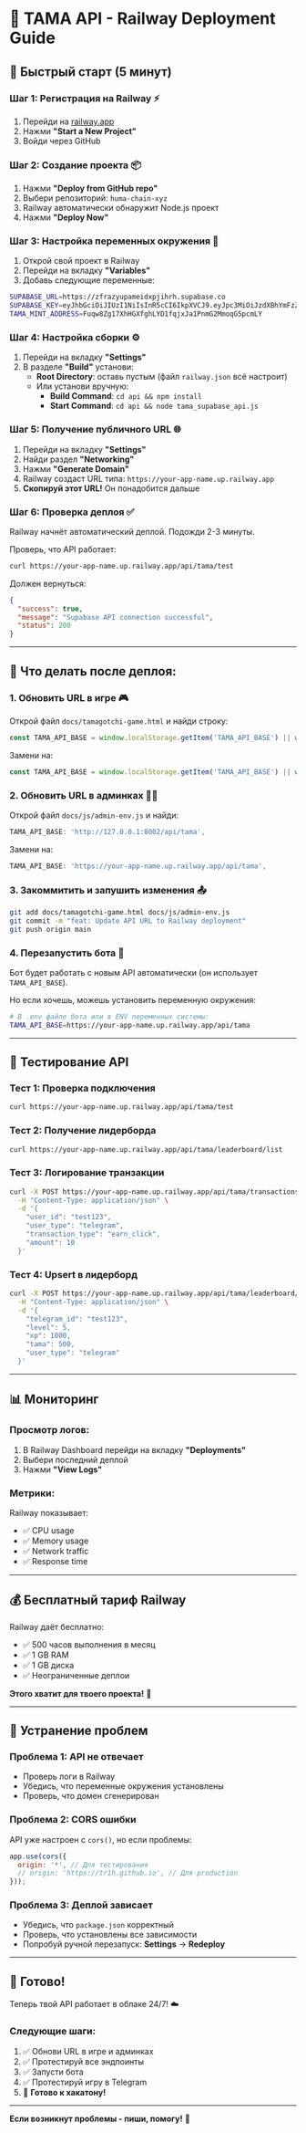 # 🚂 TAMA API - Railway Deployment Guide

## 🎯 **Быстрый старт (5 минут)**

### **Шаг 1: Регистрация на Railway** ⚡
1. Перейди на [railway.app](https://railway.app/)
2. Нажми **"Start a New Project"**
3. Войди через GitHub

### **Шаг 2: Создание проекта** 📦
1. Нажми **"Deploy from GitHub repo"**
2. Выбери репозиторий: `huma-chain-xyz`
3. Railway автоматически обнаружит Node.js проект
4. Нажми **"Deploy Now"**

### **Шаг 3: Настройка переменных окружения** 🔐
1. Открой свой проект в Railway
2. Перейди на вкладку **"Variables"**
3. Добавь следующие переменные:

```bash
SUPABASE_URL=https://zfrazyupameidxpjihrh.supabase.co
SUPABASE_KEY=eyJhbGciOiJIUzI1NiIsInR5cCI6IkpXVCJ9.eyJpc3MiOiJzdXBhYmFzZSIsInJlZiI6InpmcmF6eXVwYW1laWR4cGppaHJoIiwicm9sZSI6ImFub24iLCJpYXQiOjE3NTk5Mzc1NTAsImV4cCI6MjA3NTUxMzU1MH0.1EkMDqCNJoAjcJDh3Dd3yPfus-JpdcwE--z2dhjh7wU
TAMA_MINT_ADDRESS=Fuqw8Zg17XhHGXfghLYD1fqjxJa1PnmG2MmoqG5pcmLY
```

### **Шаг 4: Настройка сборки** ⚙️
1. Перейди на вкладку **"Settings"**
2. В разделе **"Build"** установи:
   - **Root Directory**: оставь пустым (файл `railway.json` всё настроит)
   - Или установи вручную:
     - **Build Command**: `cd api && npm install`
     - **Start Command**: `cd api && node tama_supabase_api.js`

### **Шаг 5: Получение публичного URL** 🌐
1. Перейди на вкладку **"Settings"**
2. Найди раздел **"Networking"**
3. Нажми **"Generate Domain"**
4. Railway создаст URL типа: `https://your-app-name.up.railway.app`
5. **Скопируй этот URL!** Он понадобится дальше

### **Шаг 6: Проверка деплоя** ✅
Railway начнёт автоматический деплой. Подожди 2-3 минуты.

Проверь, что API работает:
```bash
curl https://your-app-name.up.railway.app/api/tama/test
```

Должен вернуться:
```json
{
  "success": true,
  "message": "Supabase API connection successful",
  "status": 200
}
```

---

## 📝 **Что делать после деплоя:**

### **1. Обновить URL в игре** 🎮

Открой файл `docs/tamagotchi-game.html` и найди строку:
```javascript
const TAMA_API_BASE = window.localStorage.getItem('TAMA_API_BASE') || window.TAMA_API_BASE || 'https://tr1h.github.io/huma-chain-xyz/api/tama';
```

Замени на:
```javascript
const TAMA_API_BASE = window.localStorage.getItem('TAMA_API_BASE') || window.TAMA_API_BASE || 'https://your-app-name.up.railway.app/api/tama';
```

### **2. Обновить URL в админках** 👨‍💼

Открой файл `docs/js/admin-env.js` и найди:
```javascript
TAMA_API_BASE: 'http://127.0.0.1:8002/api/tama',
```

Замени на:
```javascript
TAMA_API_BASE: 'https://your-app-name.up.railway.app/api/tama',
```

### **3. Закоммитить и запушить изменения** 📤

```bash
git add docs/tamagotchi-game.html docs/js/admin-env.js
git commit -m "feat: Update API URL to Railway deployment"
git push origin main
```

### **4. Перезапустить бота** 🤖

Бот будет работать с новым API автоматически (он использует `TAMA_API_BASE`).

Но если хочешь, можешь установить переменную окружения:
```bash
# В .env файле бота или в ENV переменных системы:
TAMA_API_BASE=https://your-app-name.up.railway.app/api/tama
```

---

## 🧪 **Тестирование API**

### **Тест 1: Проверка подключения**
```bash
curl https://your-app-name.up.railway.app/api/tama/test
```

### **Тест 2: Получение лидерборда**
```bash
curl https://your-app-name.up.railway.app/api/tama/leaderboard/list
```

### **Тест 3: Логирование транзакции**
```bash
curl -X POST https://your-app-name.up.railway.app/api/tama/transactions/log \
  -H "Content-Type: application/json" \
  -d '{
    "user_id": "test123",
    "user_type": "telegram",
    "transaction_type": "earn_click",
    "amount": 10
  }'
```

### **Тест 4: Upsert в лидерборд**
```bash
curl -X POST https://your-app-name.up.railway.app/api/tama/leaderboard/upsert \
  -H "Content-Type: application/json" \
  -d '{
    "telegram_id": "test123",
    "level": 5,
    "xp": 1000,
    "tama": 500,
    "user_type": "telegram"
  }'
```

---

## 📊 **Мониторинг**

### **Просмотр логов:**
1. В Railway Dashboard перейди на вкладку **"Deployments"**
2. Выбери последний деплой
3. Нажми **"View Logs"**

### **Метрики:**
Railway показывает:
- ✅ CPU usage
- ✅ Memory usage
- ✅ Network traffic
- ✅ Response time

---

## 💰 **Бесплатный тариф Railway**

Railway даёт бесплатно:
- ✅ 500 часов выполнения в месяц
- ✅ 1 GB RAM
- ✅ 1 GB диска
- ✅ Неограниченные деплои

**Этого хватит для твоего проекта!** 🎉

---

## 🔧 **Устранение проблем**

### **Проблема 1: API не отвечает**
- Проверь логи в Railway
- Убедись, что переменные окружения установлены
- Проверь, что домен сгенерирован

### **Проблема 2: CORS ошибки**
API уже настроен с `cors()`, но если проблемы:
```javascript
app.use(cors({
  origin: '*', // Для тестирования
  // origin: 'https://tr1h.github.io', // Для production
}));
```

### **Проблема 3: Деплой зависает**
- Убедись, что `package.json` корректный
- Проверь, что установлены все зависимости
- Попробуй ручной перезапуск: **Settings** → **Redeploy**

---

## 🚀 **Готово!**

Теперь твой API работает в облаке 24/7! ☁️

### **Следующие шаги:**
1. ✅ Обнови URL в игре и админках
2. ✅ Протестируй все эндпоинты
3. ✅ Запусти бота
4. ✅ Протестируй игру в Telegram
5. 🎉 **Готово к хакатону!**

---

**Если возникнут проблемы - пиши, помогу!** 💪

